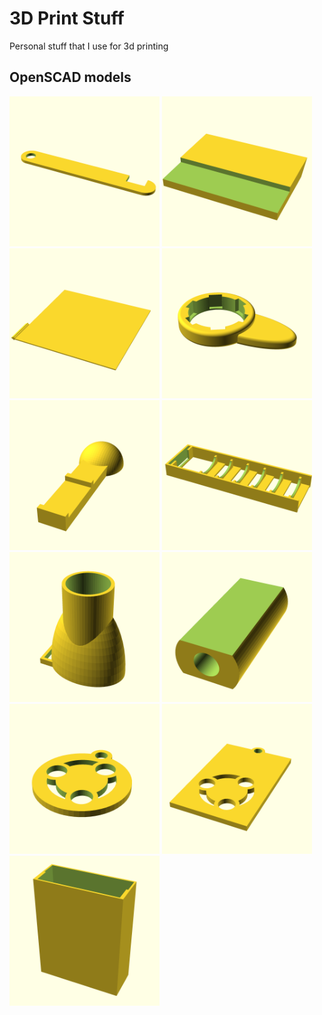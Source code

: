 # 3D Print Stuff

Personal stuff that I use for 3d printing

## OpenSCAD models

<a href="scads/door_lock.scad"><img src="scads/door_lock.png" width="240"></a>
<a href="scads/draw_support.scad"><img src="scads/draw_support.png" width="240"></a>
<a href="scads/ender3_back.scad"><img src="scads/ender3_back.png" width="240"></a>
<a href="scads/faucet_holder.scad"><img src="scads/faucet_holder.png" width="240"></a>
<a href="scads/mobile_car_holder.scad"><img src="scads/mobile_car_holder.png" width="240"></a>
<a href="scads/oneblade.scad"><img src="scads/oneblade.png" width="240"></a>
<a href="scads/quest_controller_support.scad"><img src="scads/quest_controller_support.png" width="240"></a>
<a href="scads/ubuntu_cable_jointer.scad"><img src="scads/ubuntu_cable_jointer.png" width="240"></a>
<a href="scads/ubuntu_keyring.scad"><img src="scads/ubuntu_keyring.png" width="240"></a>
<a href="scads/ubuntu_tag_keyring.scad"><img src="scads/ubuntu_tag_keyring.png" width="240"></a>
<a href="scads/usbc_adaptor.scad"><img src="scads/usbc_adaptor.png" width="240"></a>
